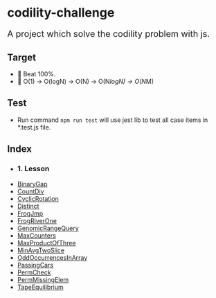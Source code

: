 # codility-challenge

<div align=center>

</div>

<div STYLE="page-break-after: always;"></div>

<p style="font-size: 20px"> 
    A project which solve the codility problem with js.
</p>

## Target

-   👏 Beat 100%.
-   💪 O(1) -> O(logN) -> O(N) -> O(N*logN) -> O(N*M)

## Test

-   Run command `npm run test` will use jest lib to test all case items in *.test.js file.

## Index

-   ### 1. Lesson
- [BinaryGap](https://github.com/duke-git/codility-challenge/blob/main/src/lessons/BinaryGap.js)
- [CountDiv](https://github.com/duke-git/codility-challenge/blob/main/src/lessons/CountDiv.js)
- [CyclicRotation](https://github.com/duke-git/codility-challenge/blob/main/src/lessons/CyclicRotation.js)
- [Distinct](https://github.com/duke-git/codility-challenge/blob/main/src/lessons/Distinct.js)
- [FrogJmp](https://github.com/duke-git/codility-challenge/blob/main/src/lessons/FrogJmp.js)
- [FrogRiverOne](https://github.com/duke-git/codility-challenge/blob/main/src/lessons/FrogRiverOne.js)
- [GenomicRangeQuery](https://github.com/duke-git/codility-challenge/blob/main/src/lessons/GenomicRangeQuery.js)
- [MaxCounters](https://github.com/duke-git/codility-challenge/blob/main/src/lessons/MaxCounters.js)
- [MaxProductOfThree](https://github.com/duke-git/codility-challenge/blob/main/src/lessons/MaxProductOfThree.js)
- [MinAvgTwoSlice](https://github.com/duke-git/codility-challenge/blob/main/src/lessons/MinAvgTwoSlice.js)
- [OddOccurrencesInArray](https://github.com/duke-git/codility-challenge/blob/main/src/lessons/OddOccurrencesInArray.js)
- [PassingCars](https://github.com/duke-git/codility-challenge/blob/main/src/lessons/PassingCars.js)
- [PermCheck](https://github.com/duke-git/codility-challenge/blob/main/src/lessons/PermCheck.js)
- [PermMissingElem](https://github.com/duke-git/codility-challenge/blob/main/src/lessons/PermMissingElem.js)
- [TapeEquilibrium](https://github.com/duke-git/codility-challenge/blob/main/src/lessons/TapeEquilibrium.js)
